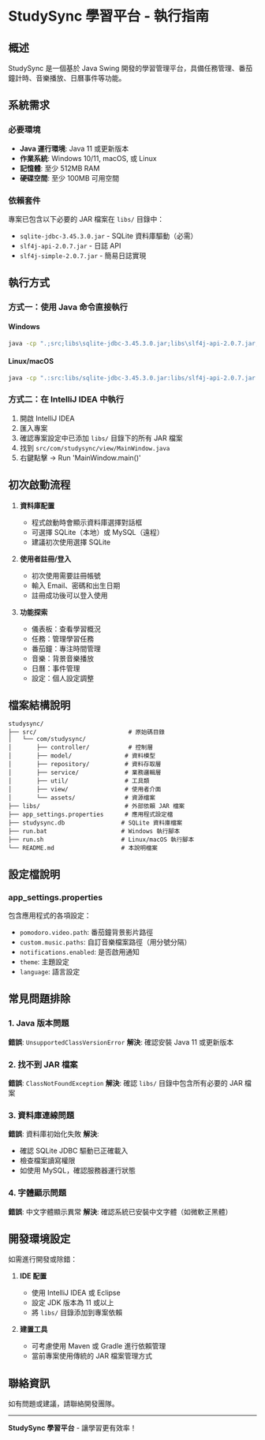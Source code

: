 # StudySync 學習平台 - 執行指南

## 概述
StudySync 是一個基於 Java Swing 開發的學習管理平台，具備任務管理、番茄鐘計時、音樂播放、日曆事件等功能。

## 系統需求

### 必要環境
- **Java 運行環境**: Java 11 或更新版本
- **作業系統**: Windows 10/11, macOS, 或 Linux
- **記憶體**: 至少 512MB RAM
- **硬碟空間**: 至少 100MB 可用空間

### 依賴套件
專案已包含以下必要的 JAR 檔案在 `libs/` 目錄中：
- `sqlite-jdbc-3.45.3.0.jar` - SQLite 資料庫驅動（必需）
- `slf4j-api-2.0.7.jar` - 日誌 API
- `slf4j-simple-2.0.7.jar` - 簡易日誌實現

## 執行方式

### 方式一：使用 Java 命令直接執行

#### Windows
```cmd
java -cp ".;src;libs\sqlite-jdbc-3.45.3.0.jar;libs\slf4j-api-2.0.7.jar;libs\slf4j-simple-2.0.7.jar" com.studysync.view.MainWindow
```

#### Linux/macOS
```bash
java -cp ".:src:libs/sqlite-jdbc-3.45.3.0.jar:libs/slf4j-api-2.0.7.jar:libs/slf4j-simple-2.0.7.jar" com.studysync.view.MainWindow
```

### 方式二：在 IntelliJ IDEA 中執行
1. 開啟 IntelliJ IDEA
2. 匯入專案
3. 確認專案設定中已添加 `libs/` 目錄下的所有 JAR 檔案
4. 找到 `src/com/studysync/view/MainWindow.java`
5. 右鍵點擊 → Run 'MainWindow.main()'

## 初次啟動流程

1. **資料庫配置**
   - 程式啟動時會顯示資料庫選擇對話框
   - 可選擇 SQLite（本地）或 MySQL（遠程）
   - 建議初次使用選擇 SQLite

2. **使用者註冊/登入**
   - 初次使用需要註冊帳號
   - 輸入 Email、密碼和出生日期
   - 註冊成功後可以登入使用

3. **功能探索**
   - 儀表板：查看學習概況
   - 任務：管理學習任務
   - 番茄鐘：專注時間管理
   - 音樂：背景音樂播放
   - 日曆：事件管理
   - 設定：個人設定調整

## 檔案結構說明

```
studysync/
├── src/                          # 原始碼目錄
│   └── com/studysync/
│       ├── controller/           # 控制層
│       ├── model/               # 資料模型
│       ├── repository/          # 資料存取層
│       ├── service/             # 業務邏輯層
│       ├── util/                # 工具類
│       ├── view/                # 使用者介面
│       └── assets/              # 資源檔案
├── libs/                        # 外部依賴 JAR 檔案
├── app_settings.properties      # 應用程式設定檔
├── studysync.db                # SQLite 資料庫檔案
├── run.bat                     # Windows 執行腳本
├── run.sh                      # Linux/macOS 執行腳本
└── README.md                   # 本說明檔案
```

## 設定檔說明

### app_settings.properties
包含應用程式的各項設定：
- `pomodoro.video.path`: 番茄鐘背景影片路徑
- `custom.music.paths`: 自訂音樂檔案路徑（用分號分隔）
- `notifications.enabled`: 是否啟用通知
- `theme`: 主題設定
- `language`: 語言設定

## 常見問題排除

### 1. Java 版本問題
**錯誤**: `UnsupportedClassVersionError`
**解決**: 確認安裝 Java 11 或更新版本

### 2. 找不到 JAR 檔案
**錯誤**: `ClassNotFoundException`
**解決**: 確認 `libs/` 目錄中包含所有必要的 JAR 檔案

### 3. 資料庫連線問題
**錯誤**: 資料庫初始化失敗
**解決**: 
- 確認 SQLite JDBC 驅動已正確載入
- 檢查檔案讀寫權限
- 如使用 MySQL，確認服務器運行狀態

### 4. 字體顯示問題
**錯誤**: 中文字體顯示異常
**解決**: 確認系統已安裝中文字體（如微軟正黑體）

## 開發環境設定

如需進行開發或除錯：

1. **IDE 配置**
   - 使用 IntelliJ IDEA 或 Eclipse
   - 設定 JDK 版本為 11 或以上
   - 將 `libs/` 目錄添加到專案依賴

2. **建置工具**
   - 可考慮使用 Maven 或 Gradle 進行依賴管理
   - 當前專案使用傳統的 JAR 檔案管理方式

## 聯絡資訊

如有問題或建議，請聯絡開發團隊。

---
**StudySync 學習平台** - 讓學習更有效率！
